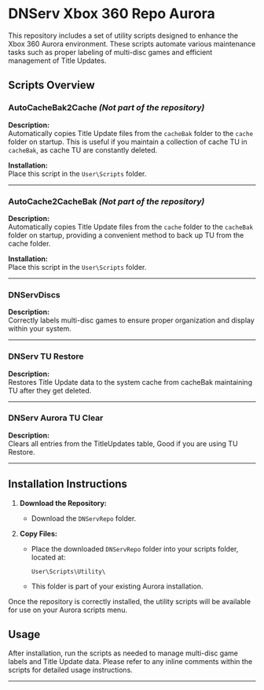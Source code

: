 # DNServ Xbox 360 Repo Aurora

This repository includes a set of utility scripts designed to enhance the Xbox 360 Aurora environment. These scripts automate various maintenance tasks such as proper labeling of multi-disc games and efficient management of Title Updates.

## Scripts Overview

### AutoCacheBak2Cache *(Not part of the repository)*  
**Description:**  
Automatically copies Title Update files from the `cacheBak` folder to the `cache` folder on startup. This is useful if you maintain a collection of cache TU in `cacheBak`, as cache TU are constantly deleted.

**Installation:**  
Place this script in the `User\Scripts` folder.

---

### AutoCache2CacheBak *(Not part of the repository)*  
**Description:**  
Automatically copies Title Update files from the `cache` folder to the `cacheBak` folder on startup, providing a convenient method to back up TU from the cache folder.

**Installation:**  
Place this script in the `User\Scripts` folder.

---

### DNServDiscs
**Description:**  
Correctly labels multi-disc games to ensure proper organization and display within your system.

---

### DNServ TU Restore
**Description:**  
Restores Title Update data to the system cache from cacheBak maintaining TU after they get deleted.

---

### DNServ Aurora TU Clear
**Description:**  
Clears all entries from the TitleUpdates table, Good if you are using TU Restore.

---

## Installation Instructions

1. **Download the Repository:**
   - Download the `DNServRepo` folder.

2. **Copy Files:**
   - Place the downloaded `DNServRepo` folder into your scripts folder, located at:
     ```
     User\Scripts\Utility\
     ```
   - This folder is part of your existing Aurora installation.

Once the repository is correctly installed, the utility scripts will be available for use on your Aurora scripts menu.

## Usage

After installation, run the scripts as needed to manage multi-disc game labels and Title Update data. Please refer to any inline comments within the scripts for detailed usage instructions.

---
